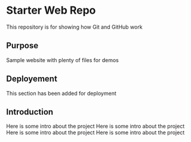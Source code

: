 # Starter Web Repo

This repository is for showing how Git and GitHub work

## Purpose

Sample website with plenty of files for demos

## Deployement
This section has been added for deployment


## Introduction
Here is some intro about the project
Here is some intro about the project
Here is some intro about the project
Here is some intro about the project
